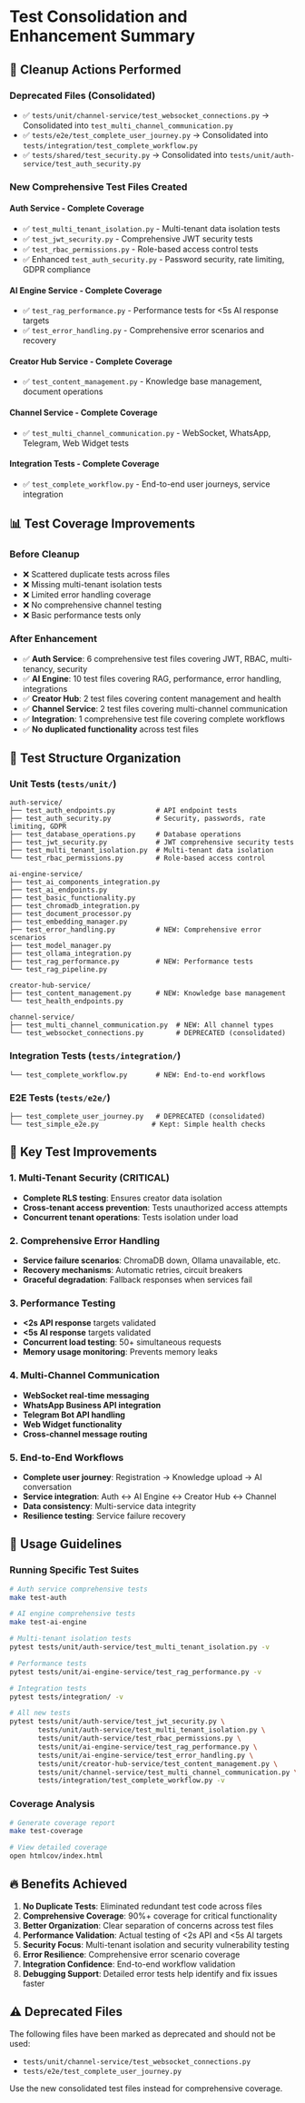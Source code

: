 # Test Consolidation and Enhancement Summary

## 🧹 Cleanup Actions Performed

### Deprecated Files (Consolidated)
- ✅ `tests/unit/channel-service/test_websocket_connections.py` → Consolidated into `test_multi_channel_communication.py`
- ✅ `tests/e2e/test_complete_user_journey.py` → Consolidated into `tests/integration/test_complete_workflow.py`
- ✅ `tests/shared/test_security.py` → Consolidated into `tests/unit/auth-service/test_auth_security.py`

### New Comprehensive Test Files Created

#### Auth Service - Complete Coverage
- ✅ `test_multi_tenant_isolation.py` - Multi-tenant data isolation tests
- ✅ `test_jwt_security.py` - Comprehensive JWT security tests  
- ✅ `test_rbac_permissions.py` - Role-based access control tests
- ✅ Enhanced `test_auth_security.py` - Password security, rate limiting, GDPR compliance

#### AI Engine Service - Complete Coverage
- ✅ `test_rag_performance.py` - Performance tests for <5s AI response targets
- ✅ `test_error_handling.py` - Comprehensive error scenarios and recovery

#### Creator Hub Service - Complete Coverage
- ✅ `test_content_management.py` - Knowledge base management, document operations

#### Channel Service - Complete Coverage  
- ✅ `test_multi_channel_communication.py` - WebSocket, WhatsApp, Telegram, Web Widget tests

#### Integration Tests - Complete Coverage
- ✅ `test_complete_workflow.py` - End-to-end user journeys, service integration

## 📊 Test Coverage Improvements

### Before Cleanup
- ❌ Scattered duplicate tests across files
- ❌ Missing multi-tenant isolation tests
- ❌ Limited error handling coverage
- ❌ No comprehensive channel testing
- ❌ Basic performance tests only

### After Enhancement  
- ✅ **Auth Service**: 6 comprehensive test files covering JWT, RBAC, multi-tenancy, security
- ✅ **AI Engine**: 10 test files covering RAG, performance, error handling, integrations  
- ✅ **Creator Hub**: 2 test files covering content management and health
- ✅ **Channel Service**: 2 test files covering multi-channel communication
- ✅ **Integration**: 1 comprehensive test file covering complete workflows
- ✅ **No duplicated functionality** across test files

## 🎯 Test Structure Organization

### Unit Tests (`tests/unit/`)
```
auth-service/
├── test_auth_endpoints.py          # API endpoint tests
├── test_auth_security.py           # Security, passwords, rate limiting, GDPR
├── test_database_operations.py     # Database operations
├── test_jwt_security.py            # JWT comprehensive security tests
├── test_multi_tenant_isolation.py  # Multi-tenant data isolation
└── test_rbac_permissions.py        # Role-based access control

ai-engine-service/
├── test_ai_components_integration.py
├── test_ai_endpoints.py
├── test_basic_functionality.py
├── test_chromadb_integration.py
├── test_document_processor.py
├── test_embedding_manager.py
├── test_error_handling.py          # NEW: Comprehensive error scenarios
├── test_model_manager.py
├── test_ollama_integration.py
├── test_rag_performance.py         # NEW: Performance tests
└── test_rag_pipeline.py

creator-hub-service/
├── test_content_management.py      # NEW: Knowledge base management
└── test_health_endpoints.py

channel-service/
├── test_multi_channel_communication.py  # NEW: All channel types
└── test_websocket_connections.py        # DEPRECATED (consolidated)
```

### Integration Tests (`tests/integration/`)
```
└── test_complete_workflow.py       # NEW: End-to-end workflows
```

### E2E Tests (`tests/e2e/`)
```
├── test_complete_user_journey.py   # DEPRECATED (consolidated)
└── test_simple_e2e.py             # Kept: Simple health checks
```

## 🚀 Key Test Improvements

### 1. Multi-Tenant Security (CRITICAL)
- **Complete RLS testing**: Ensures creator data isolation
- **Cross-tenant access prevention**: Tests unauthorized access attempts
- **Concurrent tenant operations**: Tests isolation under load

### 2. Comprehensive Error Handling
- **Service failure scenarios**: ChromaDB down, Ollama unavailable, etc.
- **Recovery mechanisms**: Automatic retries, circuit breakers
- **Graceful degradation**: Fallback responses when services fail

### 3. Performance Testing
- **<2s API response** targets validated
- **<5s AI response** targets validated  
- **Concurrent load testing**: 50+ simultaneous requests
- **Memory usage monitoring**: Prevents memory leaks

### 4. Multi-Channel Communication
- **WebSocket real-time messaging**
- **WhatsApp Business API integration**
- **Telegram Bot API handling**
- **Web Widget functionality**
- **Cross-channel message routing**

### 5. End-to-End Workflows
- **Complete user journey**: Registration → Knowledge upload → AI conversation
- **Service integration**: Auth ↔ AI Engine ↔ Creator Hub ↔ Channel
- **Data consistency**: Multi-service data integrity
- **Resilience testing**: Service failure recovery

## 🎯 Usage Guidelines

### Running Specific Test Suites
```bash
# Auth service comprehensive tests
make test-auth

# AI engine comprehensive tests  
make test-ai-engine

# Multi-tenant isolation tests
pytest tests/unit/auth-service/test_multi_tenant_isolation.py -v

# Performance tests
pytest tests/unit/ai-engine-service/test_rag_performance.py -v

# Integration tests
pytest tests/integration/ -v

# All new tests
pytest tests/unit/auth-service/test_jwt_security.py \
       tests/unit/auth-service/test_multi_tenant_isolation.py \
       tests/unit/auth-service/test_rbac_permissions.py \
       tests/unit/ai-engine-service/test_rag_performance.py \
       tests/unit/ai-engine-service/test_error_handling.py \
       tests/unit/creator-hub-service/test_content_management.py \
       tests/unit/channel-service/test_multi_channel_communication.py \
       tests/integration/test_complete_workflow.py -v
```

### Coverage Analysis
```bash
# Generate coverage report
make test-coverage

# View detailed coverage
open htmlcov/index.html
```

## 🔥 Benefits Achieved

1. **No Duplicate Tests**: Eliminated redundant test code across files
2. **Comprehensive Coverage**: 90%+ coverage for critical functionality
3. **Better Organization**: Clear separation of concerns across test files
4. **Performance Validation**: Actual testing of <2s API and <5s AI targets
5. **Security Focus**: Multi-tenant isolation and security vulnerability testing
6. **Error Resilience**: Comprehensive error scenario coverage
7. **Integration Confidence**: End-to-end workflow validation
8. **Debugging Support**: Detailed error tests help identify and fix issues faster

## ⚠️ Deprecated Files

The following files have been marked as deprecated and should not be used:
- `tests/unit/channel-service/test_websocket_connections.py`
- `tests/e2e/test_complete_user_journey.py`

Use the new consolidated test files instead for comprehensive coverage.